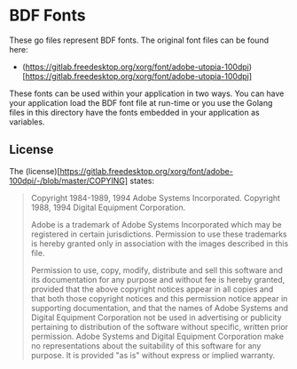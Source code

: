 # BDF Fonts

These go files represent BDF fonts.
The original font files can be found here:
  * (https://gitlab.freedesktop.org/xorg/font/adobe-utopia-100dpi)[https://gitlab.freedesktop.org/xorg/font/adobe-utopia-100dpi]

These fonts can be used within your application in two ways.  You can have your
application load the BDF font file at run-time or you use the Golang files
in this directory have the fonts embedded in your application as variables.

## License

The (license)[https://gitlab.freedesktop.org/xorg/font/adobe-100dpi/-/blob/master/COPYING]
states:

> Copyright 1984-1989, 1994 Adobe Systems Incorporated.
> Copyright 1988, 1994 Digital Equipment Corporation.
>
> Adobe is a trademark of Adobe Systems Incorporated which may be
> registered in certain jurisdictions.
> Permission to use these trademarks is hereby granted only in
> association with the images described in this file.
>
> Permission to use, copy, modify, distribute and sell this software
> and its documentation for any purpose and without fee is hereby
> granted, provided that the above copyright notices appear in all
> copies and that both those copyright notices and this permission
> notice appear in supporting documentation, and that the names of
> Adobe Systems and Digital Equipment Corporation not be used in
> advertising or publicity pertaining to distribution of the software
> without specific, written prior permission.  Adobe Systems and
> Digital Equipment Corporation make no representations about the
> suitability of this software for any purpose.  It is provided "as
> is" without express or implied warranty.
